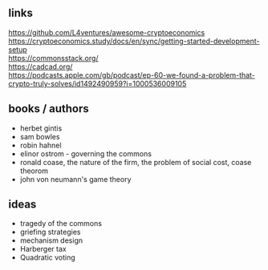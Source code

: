 ## links
https://github.com/L4ventures/awesome-cryptoeconomics  
https://cryptoeconomics.study/docs/en/sync/getting-started-development-setup  
https://commonsstack.org/  
https://cadcad.org/  
https://podcasts.apple.com/gb/podcast/ep-60-we-found-a-problem-that-crypto-truly-solves/id1492490959?i=1000536009105  

## books / authors
- herbet gintis  
- sam bowles  
- robin hahnel    
- elinor ostrom - governing the commons    
- ronald coase, the nature of the firm, the problem of social cost, coase theorom
- john von neumann's game theory  

## ideas
- tragedy of the commons
- griefing strategies  
- mechanism design
- Harberger tax 
- Quadratic voting





